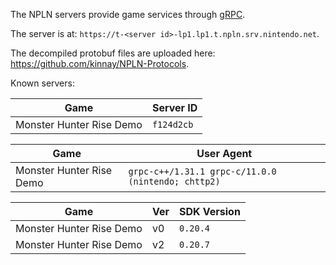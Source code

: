 The NPLN servers provide game services through [gRPC](https://grpc.io/).

The server is at: `https://t-<server id>-lp1.lp1.t.npln.srv.nintendo.net`.

The decompiled protobuf files are uploaded here: https://github.com/kinnay/NPLN-Protocols.

Known servers:

| Game | Server ID |
| --- | --- |
| Monster Hunter Rise Demo | `f124d2cb` |

| Game | User Agent |
| --- | --- |
| Monster Hunter Rise Demo | `grpc-c++/1.31.1 grpc-c/11.0.0 (nintendo; chttp2)` |


| Game | Ver | SDK Version |
| --- | --- | --- |
| Monster Hunter Rise Demo | v0 | `0.20.4` |
| Monster Hunter Rise Demo | v2 | `0.20.7` |